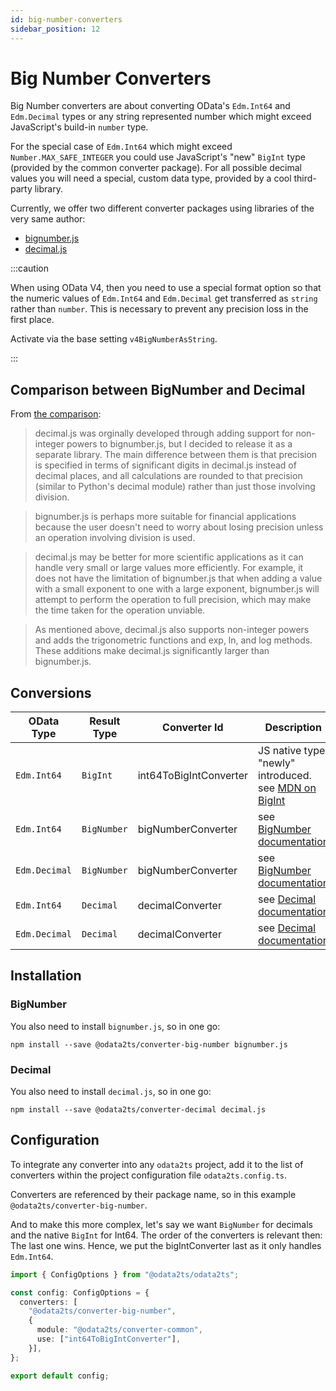 ```yaml
---
id: big-number-converters
sidebar_position: 12
---
```


# Big Number Converters

Big Number converters are about converting OData's `Edm.Int64` and `Edm.Decimal` types or any string represented number
which might exceed JavaScript's build-in `number` type.

For the special case of `Edm.Int64` which might exceed `Number.MAX_SAFE_INTEGER` you could use JavaScript's "new"
`BigInt` type (provided by the common converter package). For all possible decimal values you will need a special,
custom data type, provided by a cool third-party library.

Currently, we offer two different converter packages using libraries of the very same author:

- [bignumber.js](https://github.com/MikeMcl/bignumber.js)
- [decimal.js](https://github.com/MikeMcl/decimal.js)

:::caution

When using OData V4, then you need to use a special format option so that the numeric values of `Edm.Int64` and
`Edm.Decimal` get transferred as `string` rather than `number`. This is necessary to prevent any precision loss
in the first place.

Activate via the base setting `v4BigNumberAsString`.

:::

## Comparison between BigNumber and Decimal

From [the comparison](https://github.com/MikeMcl/big.js/wiki):

> decimal.js was orginally developed through adding support for non-integer powers to bignumber.js,
> but I decided to release it as a separate library. The main difference between them is that precision
> is specified in terms of significant digits in decimal.js instead of decimal places, and all calculations
> are rounded to that precision (similar to Python's decimal module) rather than just those involving division.

> bignumber.js is perhaps more suitable for financial applications because the user doesn't need to worry
> about losing precision unless an operation involving division is used.

> decimal.js may be better for more scientific applications as it can handle very small or large values more
> efficiently. For example, it does not have the limitation of bignumber.js that when adding a value with
> a small exponent to one with a large exponent, bignumber.js will attempt to perform the operation to full precision,
> which may make the time taken for the operation unviable.

> As mentioned above, decimal.js also supports non-integer powers and adds the trigonometric functions
> and exp, ln, and log methods. These additions make decimal.js significantly larger than bignumber.js.

## Conversions

| OData Type    | Result Type  | Converter Id           | Description                                                                                                                                      |
| ------------- | ------------ | ---------------------- | ------------------------------------------------------------------------------------------------------------------------------------------------ |
| `Edm.Int64`   | `BigInt`     | int64ToBigIntConverter | JS native type; "newly" introduced. see [MDN on BigInt](https://developer.mozilla.org/en-US/docs/Web/JavaScript/Reference/Global_Objects/BigInt) |
| `Edm.Int64`   | `BigNumber`  | bigNumberConverter     | see [BigNumber documentation](https://mikemcl.github.io/bignumber.js/)                                                                           |
| `Edm.Decimal` | `BigNumber ` | bigNumberConverter     | see [BigNumber documentation](https://mikemcl.github.io/bignumber.js/)                                                                           |
| `Edm.Int64`   | `Decimal`    | decimalConverter       | see [Decimal documentation](https://mikemcl.github.io/decimal.js/)                                                                               |
| `Edm.Decimal` | `Decimal`    | decimalConverter       | see [Decimal documentation](https://mikemcl.github.io/decimal.js/)                                                                               |

## Installation

### BigNumber

You also need to install `bignumber.js`, so in one go:

```shell npm2yarn
npm install --save @odata2ts/converter-big-number bignumber.js
```

### Decimal

You also need to install `decimal.js`, so in one go:

```shell npm2yarn
npm install --save @odata2ts/converter-decimal decimal.js
```

## Configuration

To integrate any converter into any `odata2ts` project, add it to the list of converters
within the project configuration file `odata2ts.config.ts`.

Converters are referenced by their package name, so in this example `@odata2ts/converter-big-number`.

And to make this more complex, let's say we want `BigNumber` for decimals and the native `BigInt` for Int64.
The order of the converters is relevant then: The last one wins. Hence, we put the bigIntConverter last as
it only handles `Edm.Int64`.

```typescript
import { ConfigOptions } from "@odata2ts/odata2ts";

const config: ConfigOptions = {
  converters: [
    "@odata2ts/converter-big-number",
    {
      module: "@odata2ts/converter-common",
      use: ["int64ToBigIntConverter"],
    }],
};

export default config;
```
